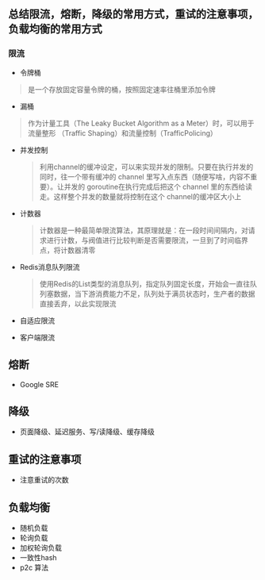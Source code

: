 

## 总结限流，熔断，降级的常用方式，重试的注意事项，负载均衡的常用方式



### 限流

+  令牌桶

  > 是一个存放固定容量令牌的桶，按照固定速率往桶里添加令牌

+  漏桶

  > 作为计量工具（The Leaky Bucket Algorithm as a Meter）时，可以用于流量整形
  > （Traffic Shaping）和流量控制（TrafficPolicing）

+ 并发控制

  > 利用channel的缓冲设定，可以来实现并发的限制。只要在执行并发的同时，往一个带有缓冲的 channel 里写入点东西（随便写啥，内容不重要）。让并发的 goroutine在执行完成后把这个 channel 里的东西给读走。这样整个并发的数量就将控制在这个 channel的缓冲区大小上

+ 计数器

  > 计数器是一种最简单限流算法，其原理就是：在一段时间间隔内，对请求进行计数，与阀值进行比较判断是否需要限流，一旦到了时间临界点，将计数器清零

+ Redis消息队列限流

  > 使用Redis的List类型的消息队列，指定队列固定长度，开始会一直往队列塞数据，当下游消费能力不足，队列处于满员状态时，生产者的数据直接丢弃，以此实现限流

+ 自适应限流

+ 客户端限流



## 熔断

+ Google SRE



## 降级

+ 页面降级、延迟服务、写/读降级、缓存降级

## 重试的注意事项

+ 注意重试的次数

## 负载均衡

+ 随机负载
+ 轮询负载
+ 加权轮询负载
+ 一致性hash
+ p2c 算法







 




























